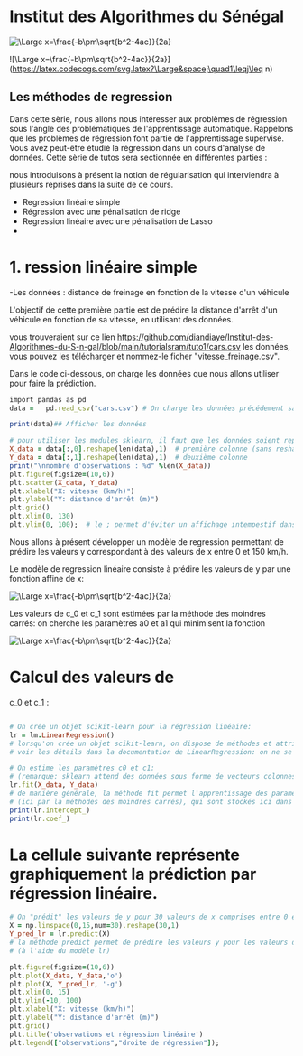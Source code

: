 
# Institut des Algorithmes du Sénégal


![\Large x=\frac{-b\pm\sqrt{b^2-4ac}}{2a}](https://latex.codecogs.com/svg.latex?\Large&space;y_j=f(x_j)+e_j\quad)

![\Large x=\frac{-b\pm\sqrt{b^2-4ac}}{2a}](https://latex.codecogs.com/svg.latex?\Large&space;\quad1\leqj\leq n)


## Les méthodes de regression

Dans cette sèrie, nous allons nous intéresser aux problèmes de régression sous l'angle des problématiques de l'apprentissage automatique. Rappelons que les problèmes de régression font partie de l'apprentissage supervisé. 
Vous avez peut-être étudié la régression dans un cours d'analyse de données.
Cette sèrie de tutos sera sectionnée en différentes parties :

nous introduisons à présent la notion de régularisation qui interviendra à plusieurs reprises dans la suite de ce cours.

- Regression linéaire simple
- Régression avec une pénalisation de ridge
- Regression linéaire avec une pénalisation de Lasso
- 
# 1. ression linéaire simple

-Les données : distance de freinage en fonction de la vitesse d'un véhicule

L'objectif de cette première partie est de prédire la distance d'arrêt d'un véhicule en fonction de sa vitesse, en utilisant des données.

vous trouveraient sur ce lien https://github.com/diandiaye/Institut-des-Algorithmes-du-S-n-gal/blob/main/tutorialsram/tuto1/cars.csv les données, vous pouvez les télécharger et nommez-le ficher "vitesse_freinage.csv".

Dans le code ci-dessous, on charge les données que nous allons utiliser pour faire la prédiction.

```ruby
import pandas as pd
data =   pd.read_csv("cars.csv") # On charge les données précédement sauvegardées

print(data)## Afficher les données

# pour utiliser les modules sklearn, il faut que les données soient représentées par des vecteurs colonnes
X_data = data[:,0].reshape(len(data),1)  # première colonne (sans reshape, X_data serait un vecteur ligne)
Y_data = data[:,1].reshape(len(data),1)  # deuxième colonne
print("\nnombre d'observations : %d" %len(X_data))
plt.figure(figsize=(10,6))
plt.scatter(X_data, Y_data)
plt.xlabel("X: vitesse (km/h)")
plt.ylabel("Y: distance d'arrêt (m)")
plt.grid()
plt.xlim(0, 130)
plt.ylim(0, 100);  # le ; permet d'éviter un affichage intempestif dans le carnet
```

Nous allons à présent développer un modèle de regression permettant de prédire les valeurs y correspondant à des valeurs de x entre 0 et 150 km/h.

Le modèle de regression linéaire consiste à prédire les valeurs de y par une fonction affine de x:

![\Large x=\frac{-b\pm\sqrt{b^2-4ac}}{2a}](https://latex.codecogs.com/svg.latex?\Large&space;y_{pred}=c_0+c_1x)

 Les valeurs de c_0 et c_1 sont estimées par la méthode des moindres carrés: on cherche les paramètres a0 et a1 qui minimisent la fonction
 
 

![\Large x=\frac{-b\pm\sqrt{b^2-4ac}}{2a}](https://latex.codecogs.com/svg.latex?\Large&space;\sum_{i=1}^n\left|y_{data}[i]-a_0-a_1x_{data}[i]\right|^2)

# Calcul des valeurs de 
c_0 et c_1 :
```ruby

# On crée un objet scikit-learn pour la régression linéaire:
lr = lm.LinearRegression()
# lorsqu'on crée un objet scikit-learn, on dispose de méthodes et attributs 
# voir les détails dans la documentation de LinearRegression: on ne se servira que de quelques uns d'entre eux

# On estime les paramètres c0 et c1: 
# (remarque: sklearn attend des données sous forme de vecteurs colonnes)
lr.fit(X_data, Y_data)  
# de manière générale, la méthode fit permet l'apprentissage des paramètres du modèle 
# (ici par la méthodes des moindres carrés), qui sont stockés ici dans les attributs suivants:
print(lr.intercept_)  
print(lr.coef_)
```

# La cellule suivante représente graphiquement la prédiction par régression linéaire.

```ruby
# On "prédit" les valeurs de y pour 30 valeurs de x comprises entre 0 et 15
X = np.linspace(0,15,num=30).reshape(30,1)
Y_pred_lr = lr.predict(X)  
# la méthode predict permet de prédire les valeurs y pour les valeurs de x passées en argument
# (à l'aide du modèle lr)

plt.figure(figsize=(10,6))
plt.plot(X_data, Y_data,'o')
plt.plot(X, Y_pred_lr, '-g')
plt.xlim(0, 15)
plt.ylim(-10, 100)
plt.xlabel("X: vitesse (km/h)")
plt.ylabel("Y: distance d'arrêt (m)")
plt.grid()
plt.title('observations et régression linéaire')
plt.legend(["observations","droite de régression"]);
```


